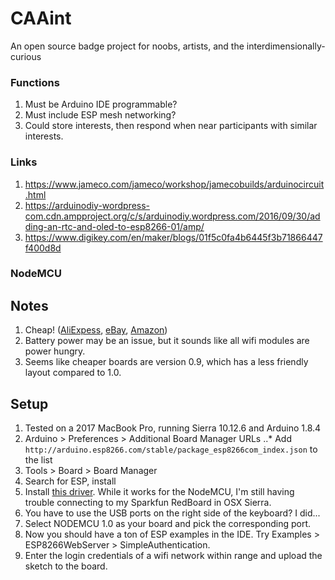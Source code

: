 # CAAint
An open source badge project for noobs, artists, and the interdimensionally-curious

### Functions
1. Must be Arduino IDE programmable?
2. Must include ESP mesh networking?
3. Could store interests, then respond when near participants with similar interests.

### Links
1. https://www.jameco.com/jameco/workshop/jamecobuilds/arduinocircuit.html
2. https://arduinodiy-wordpress-com.cdn.ampproject.org/c/s/arduinodiy.wordpress.com/2016/09/30/adding-an-rtc-and-oled-to-esp8266-01/amp/
3. https://www.digikey.com/en/maker/blogs/01f5c0fa4b6445f3b71866447f400d8d

### NodeMCU

## Notes
1. Cheap! ([AliExpess](https://www.aliexpress.com/store/product/NodeMcu-Lua-WIFI-development-board-based-on-the-ESP8266-Internet-of-things/110055_32339203041.html), [eBay](https://www.ebay.com/i/192164536182?chn=ps&dispItem=1), [Amazon](https://www.amazon.com/HiLetgo-Internet-Development-Wireless-Micropython/dp/B010O1G1ES/ref=sr_1_6_sspa?s=electronics&ie=UTF8&qid=1506962067&sr=1-6-spons&keywords=nodemcu+1.0&psc=10))
3. Battery power may be an issue, but it sounds like all wifi modules are power hungry.
4. Seems like cheaper boards are version 0.9, which has a less friendly layout compared to 1.0.

## Setup
1. Tested on a 2017 MacBook Pro, running Sierra 10.12.6 and Arduino 1.8.4 
2. Arduino > Preferences > Additional Board Manager URLs
..* Add ```http://arduino.esp8266.com/stable/package_esp8266com_index.json``` to the list
4. Tools > Board > Board Manager
5. Search for ESP, install
6. Install [this driver](https://github.com/adrianmihalko/ch340g-ch34g-ch34x-mac-os-x-driver). While it works for the NodeMCU, I'm still having trouble connecting to my Sparkfun RedBoard in OSX Sierra.
7. You have to use the USB ports on the right side of the keyboard? I did...
7. Select NODEMCU 1.0 as your board and pick the corresponding port.
8. Now you should have a ton of ESP examples in the IDE. Try Examples > ESP8266WebServer > SimpleAuthentication.
9. Enter the login credentials of a wifi network within range and upload the sketch to the board.

